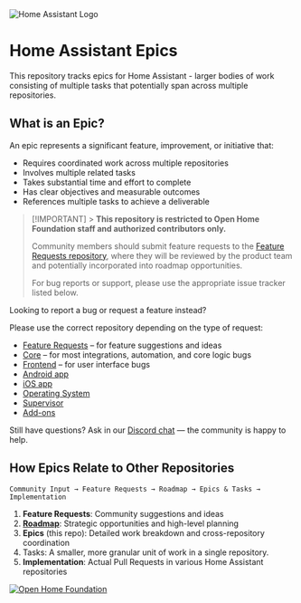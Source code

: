 <img src="https://www.home-assistant.io/images/home-assistant-logo.svg" alt="Home Assistant Logo" />

# Home Assistant Epics

This repository tracks epics for Home Assistant - larger bodies of work consisting of multiple tasks that potentially span across multiple repositories.

## What is an Epic?

An epic represents a significant feature, improvement, or initiative that:

- Requires coordinated work across multiple repositories
- Involves multiple related tasks
- Takes substantial time and effort to complete
- Has clear objectives and measurable outcomes
- References multiple tasks to achieve a deliverable

> [!IMPORTANT] > **This repository is restricted to Open Home Foundation staff and authorized contributors only.**
>
> Community members should submit feature requests to the [Feature Requests repository](https://github.com/home-assistant/feature-requests), where they will be reviewed by the product team and potentially incorporated into roadmap opportunities.
>
> For bug reports or support, please use the appropriate issue tracker listed below.

Looking to report a bug or request a feature instead?

Please use the correct repository depending on the type of request:

- [Feature Requests](https://github.com/home-assistant/feature-requests) – for feature suggestions and ideas
- [Core](https://github.com/home-assistant/core/issues) – for most integrations, automation, and core logic bugs
- [Frontend](https://github.com/home-assistant/frontend/issues) – for user interface bugs
- [Android app](https://github.com/home-assistant/android/issues)
- [iOS app](https://github.com/home-assistant/iOS/issues)
- [Operating System](https://github.com/home-assistant/operating-system/issues)
- [Supervisor](https://github.com/home-assistant/supervisor/issues)
- [Add-ons](https://github.com/home-assistant/addons/issues)

Still have questions? Ask in our [Discord chat](https://discord.gg/home-assistant) — the community is happy to help.

## How Epics Relate to Other Repositories

```
Community Input → Feature Requests → Roadmap → Epics & Tasks → Implementation
```

1. **Feature Requests**: Community suggestions and ideas
2. **[Roadmap](https://github.com/home-assistant/roadmap)**: Strategic opportunities and high-level planning
3. **Epics** (this repo): Detailed work breakdown and cross-repository coordination
4. Tasks: A smaller, more granular unit of work in a single repository.
5. **Implementation**: Actual Pull Requests in various Home Assistant repositories

[![Open Home Foundation](https://www.openhomefoundation.org/badges/home-assistant.png)](https://www.openhomefoundation.org/)
